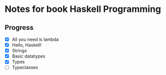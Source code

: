 # Notes for book Haskell Programming

## Progress

- [x] All you need is lambda
- [x] Hello, Haskell!
- [x] Strings
- [x] Basic datatypes
- [x] Types
- [ ] Typeclasses
